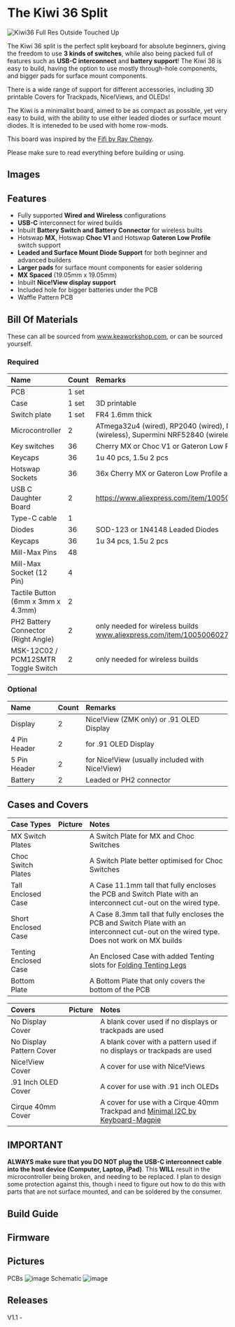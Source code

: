 # The Kiwi 36 Split

![Kiwi36 Full Res Outside Touched Up](https://github.com/user-attachments/assets/b3767477-0a5a-48e6-8ac1-671d68c05dcf)

The Kiwi 36 split is the perfect split keyboard for absolute beginners, giving the freedom to use **3 kinds of switches**, while also being packed full of features such as **USB-C interconnect** and **battery support**!
The Kiwi 36 is easy to build, having the option to use mostly through-hole components, and bigger pads for surface mount components. 

There is a wide range of support for different accessories, including 3D printable Covers for Trackpads, Nice!Views, and OLEDs!

The Kiwi is a minimalist board, aimed to be as compact as possible, yet very easy to build, with the ability to use either leaded diodes or surface mount diodes.
It is inteneded to be used with home row-mods.

This board was inspired by the [Fifi by Ray Chengy](https://github.com/raychengy/fifi_split_keeb).

Please make sure to read everything before building or using.

## Images

## Features
- Fully supported **Wired and Wireless** configurations
- **USB-C** interconnect for wired builds
- Inbuilt **Battery Switch and Battery Connector** for wireless builts
- Hotswap **MX**, Hotswap **Choc V1** and Hotswap **Gateron Low Profile** switch support
- **Leaded and Surface Mount Diode Support** for both beginner and advanced builders
- **Larger pads** for surface mount components for easier soldering
- **MX Spaced** (19.05mm x 19.05mm)
- Inbuilt **Nice!View display support**
- Included hole for bigger batteries under the PCB
- Waffle Pattern PCB

## Bill Of Materials

These can all be sourced from www.keaworkshop.com, or can be sourced yourself. 

### Required

| Name                                  | Count   | Remarks                                                                                     |
|:--------------------------------------|:--------|:--------------------------------------------------------------------------------------------|
| PCB                                   | 1 set   |                                                                                             |
| Case                                  | 1 set   | 3D printable                                                                                |
| Switch plate                          | 1 set   | FR4 1.6mm thick                                                                             |
| Microcontroller                       | 2       | ATmega32u4 (wired), RP2040 (wired), Nice!Nano V2 (wireless), Supermini NRF52840 (wireless)  |
| Key switches                          | 36      | Cherry MX or Choc V1 or Gateron Low Profile                                                 |
| Keycaps                               | 36      | 1u 40 pcs, 1.5u 2 pcs                                                                       |
| Hotswap Sockets                       | 36      | 36x Cherry MX or Gateron Low Profile and 36x Choc V1.                                       |
| USB C Daughter Board                  | 2       | https://www.aliexpress.com/item/1005005187678366.html                                       |
| Type-C cable                          | 1       |                                                                                             |
| Diodes                                | 36      | SOD-123 or 1N4148 Leaded Diodes                                                             |
| Keycaps                               | 36      | 1u 34 pcs, 1.5u 2 pcs                                                                       |
| Mill-Max Pins                         | 48      |                                                                                             |
| Mill-Max Socket (12 Pin)              | 4       |                                                                                             |
| Tactile Button (6mm x 3mm x 4.3mm)    | 2       |                                                                                             |
| PH2 Battery Connector (Right Angle)   | 2       |  only needed for wireless builds www.aliexpress.com/item/1005006027334406.html              |
| MSK-12C02 / PCM12SMTR Toggle Switch   | 2       |  only needed for wireless builds                                                            |

### Optional

| Name                          | Count   | Remarks                                                               |
|:------------------------------|:--------|:----------------------------------------------------------------------|
| Display                       | 2       | Nice!View (ZMK only) or .91 OLED Display                              |
| 4 Pin Header                  | 2       |  for .91 OLED Display                                                 |
| 5 Pin Header                  | 2       | for Nice!View (usually included with Nice!View)                       |
| Battery                       | 2       | Leaded or PH2 connector                                               |

## Cases and Covers

| Case Types                   | Picture | Notes                                                                                                                                             |
|:-----------------------------|:--------|:--------------------------------------------------------------------------------------------------------------------------------------------------|
| MX Switch Plates             |         | A Switch Plate for MX and Choc Switches                                                                                                           |
| Choc Switch Plates           |         | A Switch Plate better optimised for Choc Switches                                                                                                 |
| Tall  Enclosed Case          |         | A Case 11.1mm tall that fully encloses the PCB and Switch Plate with an interconnect cut-out on the wired type.                                   |
| Short Enclosed Case          |         | A Case 8.3mm tall that fully encloses the PCB and Switch Plate with an interconnect cut-out on the wired type. Does not work on MX builds         |
| Tenting Enclosed Case        |         | An Enclosed Case with added Tenting slots for [Folding Tenting Legs](https://www.keaworkshop.com/category/components/product/case-tenting-legs)   |
| Bottom Plate                 |         | A Bottom Plate that only covers the bottom of the PCB                                                                                             |


| Covers                       | Picture | Notes                                                                                                                                        |
|:-----------------------------|:--------|:---------------------------------------------------------------------------------------------------------------------------------------------|
| No Display Cover             |         | A blank cover used if no displays or trackpads are used                                                                                      |
| No Display Pattern Cover     |         | A blank cover with a pattern used if no displays or trackpads are used                                                                       |
| Nice!View Cover              |         | A cover for use with Nice!Views                                                                                                              |
| .91 Inch OLED Cover          |         | A cover for use with .91 inch OLEDs                                                                                                          |
| Cirque 40mm Cover            |         | A cover for use with a Cirque 40mm Trackpad and [Minimal I2C by Keyboard-Magpie](https://github.com/keyboard-magpie/minimal-fpc-i2c-pcb)     |


## IMPORTANT

**ALWAYS make sure that you DO NOT plug the USB-C interconnect cable into the host device (Computer, Laptop, iPad)**. This **WILL** result in the microcontroller being broken, and needing to be replaced.
I plan to design some protection against this, though i need to figure out how to do this with parts that are not surface mounted, and can be soldered by the consumer.

## Build Guide

## Firmware

## Pictures

PCBs
![image](https://github.com/user-attachments/assets/42b4ee55-afd8-48ba-817e-26e9f39e5572)
Schematic
![image](https://github.com/user-attachments/assets/f8483d3e-f5d2-4615-abce-0e77aa9b9c7d)

## Releases

V1.1 - 
